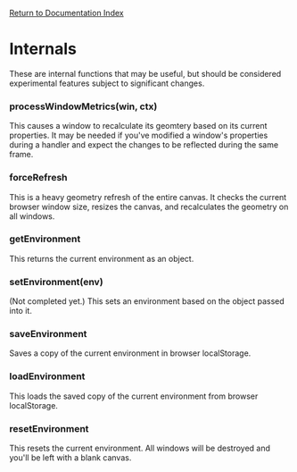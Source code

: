 [Return to Documentation Index](/docs/README.mt)

# Internals

These are internal functions that may be useful, but should be considered experimental features subject to significant changes.

### processWindowMetrics(win, ctx)

This causes a window to recalculate its geomtery based on its current properties. It may be needed if you've modified a window's properties during a handler and expect the changes to be reflected during the same frame.

### forceRefresh

This is a heavy geometry refresh of the entire canvas. It checks the current browser window size, resizes the canvas, and recalculates the geometry on all windows.

### getEnvironment

This returns the current environment as an object.

### setEnvironment(env)

(Not completed yet.) This sets an environment based on the object passed into it.

### saveEnvironment

Saves a copy of the current environment in browser localStorage.

### loadEnvironment

This loads the saved copy of the current environment from browser localStorage.

### resetEnvironment

This resets the current environment. All windows will be destroyed and you'll be left with a blank canvas.

